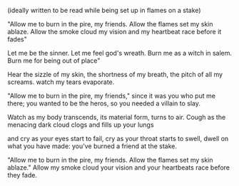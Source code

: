 (ideally written to be read while being set up in flames on a stake)

"Allow me to burn in the pire, my friends.
Allow the flames set my skin ablaze.
Allow the smoke cloud my vision
and my heartbeat race before it fades"

Let me be the sinner.
Let me feel god's wreath.
Burn me as a witch in salem.
Burn me for being out of place"

Hear the sizzle of my skin,
the shortness of my breath,
the pitch of all my screams.
watch my tears evaporate.

"Allow me to burn in the pire, my friends,"
since it was you who put me there;
you wanted to be the heros,
so you needed a villain to slay.

Watch as my body transcends,
its material form, turns to air.
Cough as the menacing dark cloud
clogs and fills up your lungs

and cry as your eyes start to fail,
cry as your throat starts to swell,
dwell on what you have made:
you've burned a friend at the stake.

"Allow me to burn in the pire, my friends.
Allow the flames set my skin ablaze."
Allow my smoke cloud your vision
and your heartbeats race before they fade.
